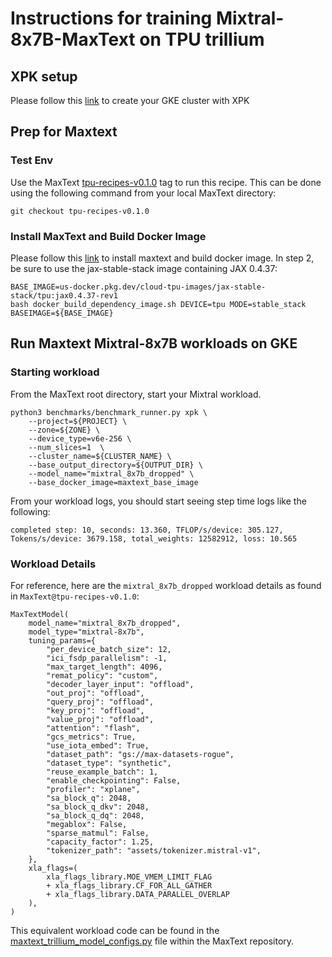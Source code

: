 # Instructions for training Mixtral-8x7B-MaxText on TPU trillium

## XPK setup
Please follow this [link](https://github.com/AI-Hypercomputer/tpu-recipes/blob/main/training/trillium/XPK_README.md) to create your GKE cluster with XPK

## Prep for Maxtext 

### Test Env
Use the MaxText [tpu-recipes-v0.1.0](https://github.com/AI-Hypercomputer/maxtext/releases/tag/tpu-recipes-v0.1.0) tag to run this recipe. This can be done using the following command from your local MaxText directory:

```
git checkout tpu-recipes-v0.1.0
```

### Install MaxText and Build Docker Image
Please follow this [link](https://github.com/AI-Hypercomputer/tpu-recipes/blob/main/training/trillium/MAXTEXT_README.md) to install maxtext and build docker image. In step 2, be sure to use the jax-stable-stack image containing JAX 0.4.37:

```
BASE_IMAGE=us-docker.pkg.dev/cloud-tpu-images/jax-stable-stack/tpu:jax0.4.37-rev1
bash docker_build_dependency_image.sh DEVICE=tpu MODE=stable_stack BASEIMAGE=${BASE_IMAGE}
```

## Run Maxtext Mixtral-8x7B workloads on GKE

### Starting workload

From the MaxText root directory, start your Mixtral workload.

```
python3 benchmarks/benchmark_runner.py xpk \
    --project=${PROJECT} \
    --zone=${ZONE} \
    --device_type=v6e-256 \
    --num_slices=1  \
    --cluster_name=${CLUSTER_NAME} \
    --base_output_directory=${OUTPUT_DIR} \
    --model_name="mixtral_8x7b_dropped" \
    --base_docker_image=maxtext_base_image
```

From your workload logs, you should start seeing step time logs like the following:
```
completed step: 10, seconds: 13.360, TFLOP/s/device: 305.127, Tokens/s/device: 3679.158, total_weights: 12582912, loss: 10.565
```

### Workload Details

For reference, here are the `mixtral_8x7b_dropped` workload details as found in `MaxText@tpu-recipes-v0.1.0`:

```
MaxTextModel(
    model_name="mixtral_8x7b_dropped",
    model_type="mixtral-8x7b",
    tuning_params={
        "per_device_batch_size": 12,
        "ici_fsdp_parallelism": -1,
        "max_target_length": 4096,
        "remat_policy": "custom",
        "decoder_layer_input": "offload",
        "out_proj": "offload",
        "query_proj": "offload",
        "key_proj": "offload",
        "value_proj": "offload",
        "attention": "flash",
        "gcs_metrics": True,
        "use_iota_embed": True,
        "dataset_path": "gs://max-datasets-rogue",
        "dataset_type": "synthetic",
        "reuse_example_batch": 1,
        "enable_checkpointing": False,
        "profiler": "xplane",
        "sa_block_q": 2048,
        "sa_block_q_dkv": 2048,
        "sa_block_q_dq": 2048,
        "megablox": False,
        "sparse_matmul": False,
        "capacity_factor": 1.25,
        "tokenizer_path": "assets/tokenizer.mistral-v1",
    },
    xla_flags=(
        xla_flags_library.MOE_VMEM_LIMIT_FLAG
        + xla_flags_library.CF_FOR_ALL_GATHER
        + xla_flags_library.DATA_PARALLEL_OVERLAP
    ),
)
```

This equivalent workload code can be found in the [maxtext_trillium_model_configs.py](https://github.com/AI-Hypercomputer/maxtext/blob/tpu-recipes-v0.1.0/benchmarks/maxtext_trillium_model_configs.py#L1296) file within the MaxText repository.
